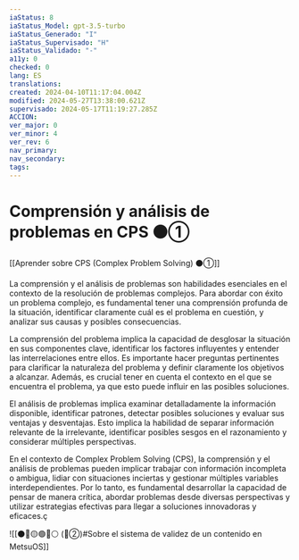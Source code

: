 ```yaml
---
iaStatus: 8
iaStatus_Model: gpt-3.5-turbo
iaStatus_Generado: "I"
iaStatus_Supervisado: "H"
iaStatus_Validado: "-"
a11y: 0
checked: 0
lang: ES
translations: 
created: 2024-04-10T11:17:04.004Z
modified: 2024-05-27T13:38:00.621Z
supervisado: 2024-05-17T11:19:27.285Z
ACCION: 
ver_major: 0
ver_minor: 4
ver_rev: 6
nav_primary: 
nav_secondary: 
tags:
---
```

# Comprensión y análisis de problemas en CPS ⚫①

[[Aprender sobre CPS (Complex Problem Solving) ⚫①]]

La comprensión y el análisis de problemas son habilidades esenciales en el contexto de la resolución de problemas complejos. Para abordar con éxito un problema complejo, es fundamental tener una comprensión profunda de la situación, identificar claramente cuál es el problema en cuestión, y analizar sus causas y posibles consecuencias.

La comprensión del problema implica la capacidad de desglosar la situación en sus componentes clave, identificar los factores influyentes y entender las interrelaciones entre ellos. Es importante hacer preguntas pertinentes para clarificar la naturaleza del problema y definir claramente los objetivos a alcanzar. Además, es crucial tener en cuenta el contexto en el que se encuentra el problema, ya que esto puede influir en las posibles soluciones.

El análisis de problemas implica examinar detalladamente la información disponible, identificar patrones, detectar posibles soluciones y evaluar sus ventajas y desventajas. Esto implica la habilidad de separar información relevante de la irrelevante, identificar posibles sesgos en el razonamiento y considerar múltiples perspectivas.

En el contexto de Complex Problem Solving (CPS), la comprensión y el análisis de problemas pueden implicar trabajar con información incompleta o ambigua, lidiar con situaciones inciertas y gestionar múltiples variables interdependientes. Por lo tanto, es fundamental desarrollar la capacidad de pensar de manera crítica, abordar problemas desde diversas perspectivas y utilizar estrategias efectivas para llegar a soluciones innovadoras y eficaces.ç

![[⚫🔴🟡🟢🔵⚪ (🔴②)#Sobre el sistema de validez de un contenido en MetsuOS]]
